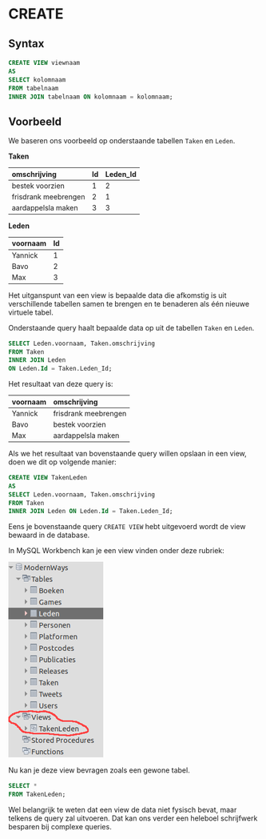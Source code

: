 # CREATE

## Syntax

```sql
CREATE VIEW viewnaam
AS
SELECT kolomnaam
FROM tabelnaam
INNER JOIN tabelnaam ON kolomnaam = kolomnaam;
```

## Voorbeeld

We baseren ons voorbeeld op onderstaande tabellen `Taken` en `Leden`.

**Taken**

| omschrijving | Id | Leden\_Id |
| :--- | :--- | :--- |
| bestek voorzien | 1 | 2 |
| frisdrank meebrengen | 2 | 1 |
| aardappelsla maken | 3 | 3 |

**Leden**

| voornaam | Id |
| :--- | :--- |
| Yannick | 1 |
| Bavo | 2 |
| Max | 3 |

Het uitganspunt van een view is bepaalde data die afkomstig is uit verschillende tabellen samen te brengen en te benaderen als één nieuwe virtuele tabel.

Onderstaande query haalt bepaalde data op uit de tabellen `Taken` en `Leden`.

```sql
SELECT Leden.voornaam, Taken.omschrijving
FROM Taken
INNER JOIN Leden
ON Leden.Id = Taken.Leden_Id;
```

Het resultaat van deze query is:

| voornaam | omschrijving |
| :--- | :--- |
| Yannick | frisdrank meebrengen |
| Bavo | bestek voorzien |
| Max | aardappelsla maken |

Als we het resultaat van bovenstaande query willen opslaan in een view, doen we dit op volgende manier:

```sql
CREATE VIEW TakenLeden
AS
SELECT Leden.voornaam, Taken.omschrijving
FROM Taken
INNER JOIN Leden ON Leden.Id = Taken.Leden_Id;
```

Eens je bovenstaande query `CREATE VIEW` hebt uitgevoerd wordt de view bewaard in de database.

In MySQL Workbench kan je een view vinden onder deze rubriek:

![](../../.gitbook/assets/metviews.png)

Nu kan je deze view bevragen zoals een gewone tabel.

```sql
SELECT *
FROM TakenLeden;
```

Wel belangrijk te weten dat een view de data niet fysisch bevat, maar telkens de query zal uitvoeren. Dat kan ons verder een heleboel schrijfwerk besparen bij complexe queries.


